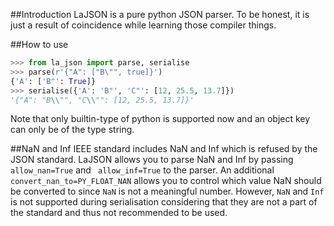 ##Introduction
LaJSON is a pure python JSON parser. To be honest, it is just a result of 
coincidence while learning those compiler things.

##How to use
``` python
>>> from la_json import parse, serialise
>>> parse(r'{"A": ["B\"", true]}')
{'A': ['B"': True]}
>>> serialise({'A': 'B"', 'C"': [12, 25.5, 13.7]})
'{"A": "B\\"", "C\\"": [12, 25.5, 13.7]}'
```
Note that only builtin-type of python is supported now and an object key 
can only be of the type string.

##NaN and Inf
IEEE standard includes NaN and Inf which is refused by the JSON standard.
LaJSON allows you to parse NaN and Inf by passing `allow_nan=True` and `
allow_inf=True` to the parser. An additional `convert_nan_to=PY_FLOAT_NAN`
allows you to control which value NaN should be converted to since `NaN` is
not a meaningful number.
However, `NaN` and `Inf` is not supported during serialisation considering
that they are not a part of the standard and thus not recommended to be used.
